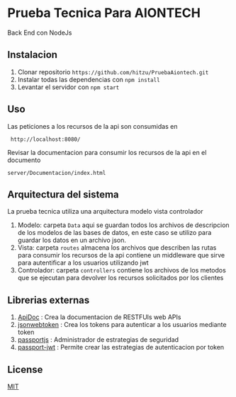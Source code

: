 # Prueba Tecnica Para AIONTECH

Back End con NodeJs

## Instalacion

1. Clonar repositorio ` https://github.com/hitzu/PruebaAiontech.git `
2. Instalar todas las dependencias con ` npm install `
3. Levantar el servidor con ` npm start `

## Uso

Las peticiones a los recursos de la api son consumidas en 

`  http://localhost:8080/ `

Revisar la documentacion para consumir los recursos de la api en el documento 

` server/Documentacion/index.html  `

## Arquitectura del sistema

La prueba tecnica utiliza una arquitectura modelo vista controlador 

1. Modelo: carpeta ` Data ` aqui se guardan todos los archivos de descripcion de los modelos de las bases de datos, en este caso se utilizo para guardar los datos en un archivo json.
2. Vista: carpeta ` routes ` almacena los archivos que describen las rutas para consumir los recursos de la api contiene un middleware que sirve para autentificar a los usuarios utilizando jwt
3. Controlador: carpeta ` controllers ` contiene los archivos de los metodos que se ejecutan para devolver los recursos solicitados por los clientes

## Librerias externas

1. [ApiDoc](https://apidocjs.com/) : Crea la documentacion de RESTFUls web APIs
2. [jsonwebtoken](https://github.com/auth0/node-jsonwebtoken) : Crea los tokens para autenticar a los usuarios mediante token
3. [passportjs](http://www.passportjs.org/) : Administrador de estrategias de seguridad
3. [passport-jwt](http://www.passportjs.org/packages/passport-jwt/) : Permite crear las estrategias de autenticacion por token


## License
[MIT](https://choosealicense.com/licenses/mit/)